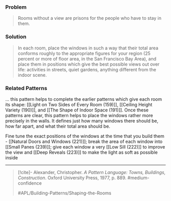 ### Problem
>Rooms without a view are prisons for the people who have to stay in them.

### Solution
>In each room, place the windows in such a way that their total area conforms roughly to the appropriate figures for your region (25 percent or more of floor area, in the San Francisco Bay Area), and place them in positions which give the best possible views out over life: activities in streets, quiet gardens, anything different from the indoor scene.

### Related Patterns
... this pattern helps to complete the earlier patterns which give each room its shape: [[Light on Two Sides of Every Room (159)]], [[Ceiling Height Variety (190)]], and [[The Shape of Indoor Space (191)]]. Once these patterns are clear, this pattern helps to place the windows rather more precisely in the walls. It defines just how many windows there should be, how far apart, and what their total area should be.

Fine tune the exact positions of the windows at the time that you build them - [[Natural Doors and Windows (221)]]; break the area of each window into [[Small Panes (239)]]; give each window a very [[Low Sill (222)]] to improve the view and [[Deep Reveals (223)]] to make the light as soft as possible inside

---

> [!cite]- Alexander, Christopher. _A Pattern Language: Towns, Buildings, Construction_. Oxford University Press, 1977, p. 889.
> #medium-confidence
>
> #APL/Building-Patterns/Shaping-the-Rooms
